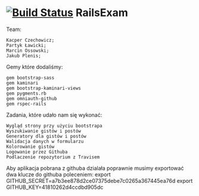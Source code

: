 
[![Build Status](https://magnum.travis-ci.com/kipperek/RailsExam.svg?token=GoDu5VzyqcjAPGUVXVHu)](https://magnum.travis-ci.com/kipperek/RailsExam)
RailsExam
=========

  Team:
  
    Kacper Czechowicz;
    Partyk Ławicki;
    Marcin Ossowski;
    Jakub Plenis;



Gemy które dodaliśmy:

	gem bootstrap-sass
	gem kaminari
	gem bootstrap-kaminari-views
	gem pygments.rb
	gem omniauth-github
	gem rspec-rails

Zadania, które udało nam się wykonać:

	Wygląd strony przy użyciu bootstrapa
	Wyszukiwanie gistów i postów
	Generatory dla gistów i postów
	Walidacja danych w formularzu
	Kolorowanie gistów
	Logowanie przez Githuba
	Podlaczenie repozytorium z Travisem
	
Aby aplikacja pobrana z githuba dzialała poprawnie 
musimy exportować dwa klucze do githuba poleceniem:
export GITHUB_SECRET=a7b3ee878d2ce07375debe7c0265a367445ea76d
export GITHUB_KEY=41810262d4ccdbd905dc 
